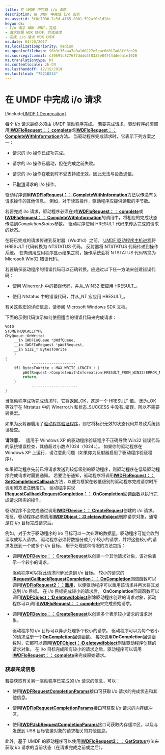 ```yaml
---
title: 在 UMDF 中完成 i/o 请求
description: 在 UMDF 中完成 i/o 请求
ms.assetid: 3f8c7030-7c5d-4f65-8001-592af0b1d2de
keywords:
- I/o 请求 WDK UMDF，完成
- 请求处理 WDK UMDF，完成请求
- 完成 i/o 请求 WDK UMDF
ms.date: 04/20/2017
ms.localizationpriority: medium
ms.openlocfilehash: 96b3c35aaa7e0a1d0227e5eac6d017a08fffeb20
ms.sourcegitcommit: d30691c8276f7dddd3f8333e84744ddeea1e1020
ms.translationtype: MT
ms.contentlocale: zh-CN
ms.lasthandoff: 12/19/2019
ms.locfileid: "75210233"
---
```

# <a name="completing-io-requests-in-umdf"></a>在 UMDF 中完成 i/o 请求


[!include[UMDF 1 Deprecation](../includes/umdf-1-deprecation.md)]

每个 i/o 请求最终必须由 UMDF 驱动程序完成。 若要完成请求，驱动程序必须调用[**IWDFIoRequest：： complete**](https://docs.microsoft.com/windows-hardware/drivers/ddi/wudfddi/nf-wudfddi-iwdfiorequest-complete)或[**IWDFIoRequest：： CompleteWithInformation**](https://docs.microsoft.com/windows-hardware/drivers/ddi/wudfddi/nf-wudfddi-iwdfiorequest-completewithinformation)方法。 当驱动程序完成请求时，它表示下列方案之一：

-   请求的 i/o 操作已成功完成。

-   请求的 i/o 操作已启动，但在完成之前失败。

-   请求的 i/o 操作在收到时不受支持或无效，因此无法与设备通信。

-   已[取消](canceling-i-o-requests.md)请求的 i/o 操作。

驱动程序调用[**IWDFIoRequest：： CompleteWithInformation**](https://docs.microsoft.com/windows-hardware/drivers/ddi/wudfddi/nf-wudfddi-iwdfiorequest-completewithinformation)方法以传递有关请求操作的其他信息。 例如，对于读取操作，驱动程序应提供读取的字节数。

若要完成 i/o 请求，驱动程序必须在对[**IWDFIoRequest：： complete**](https://docs.microsoft.com/windows-hardware/drivers/ddi/wudfddi/nf-wudfddi-iwdfiorequest-complete)或[**IWDFIoRequest：： CompleteWithInformation**](https://docs.microsoft.com/windows-hardware/drivers/ddi/wudfddi/nf-wudfddi-iwdfiorequest-completewithinformation)的调用中，将相应的完成状态传递到*CompletionStatus*参数。 驱动程序使用 HRESULT 代码来传达完成的请求的状态。

在将已完成的请求传递到反射器（Wudfrd）之前， [UMDF 驱动程序主机进程](umdf-driver-host-process.md)将 HRESULT 代码转换为 NTSTATUS 代码。 反射器将 NTSTATUS 代码传递到操作系统。 在向调用应用程序显示结果之前，操作系统会将 NTSTATUS 代码转换为 Microsoft Win32 错误代码。

若要确保驱动程序的错误代码可以正确转换，应通过以下任一方法来创建错误代码：

-   使用 Winerror.h 中的错误代码，并从\_WIN32 宏应用 HRESULT\_。

-   使用 Ntstatus 中的错误代码，并从\_NT 宏应用 HRESULT\_。

有关这些宏的详细信息，请参阅 Microsoft Windows SDK 文档。

下面的示例代码演示如何使用适当的错误代码来完成请求：

```cpp
VOID
STDMETHODCALLTYPE
CMyQueue::OnWrite(
    __in IWDFIoQueue *pWdfQueue,
    __in IWDFIoRequest *pWdfRequest,
    __in SIZE_T BytesToWrite
    )
{
            -------------------- 
    if( BytesToWrite > MAX_WRITE_LENGTH ) {
        pWdfRequest->CompleteWithInformation(HRESULT_FROM_WIN32(ERROR_MORE_DATA), 0);
        return;
    }
            ---------------------
}
```

当驱动程序成功完成请求时，它将返回\_OK，这是一个 HRESULT 值。 因为\_OK 等效于在 Ntstatus 中的 Winerror.h 和状态\_SUCCESS 中没有\_错误，所以不需要转换宏。

如果为反射器启用了[驱动程序验证程序](https://docs.microsoft.com/windows-hardware/drivers/devtest/driver-verifier)，则它将标识无效的状态代码并导致系统错误检查。

**请注意**，   适用于 Windows XP 的驱动程序验证程序不正确导致 Win32 错误代码的系统错误检查，其值超过小数点1024（1024L）。 如果你的驱动程序在 Windows XP 上运行，请注意此问题（如果你为反射器启用了驱动程序验证程序）。

 

如果驱动程序先前已将请求发送到较低级别的驱动程序，则驱动程序在低级驱动程序完成请求时需要通知。 若要注册通知，驱动程序将调用[**IWDFIoRequest：： SetCompletionCallback**](https://docs.microsoft.com/windows-hardware/drivers/ddi/wudfddi/nf-wudfddi-iwdfiorequest-setcompletioncallback)方法，以便为框架在较低级别的驱动程序完成请求时所调用的方法注册接口。 驱动程序实现[**IRequestCallbackRequestCompletion：： OnCompletion**](https://docs.microsoft.com/windows-hardware/drivers/ddi/wudfddi/nf-wudfddi-irequestcallbackrequestcompletion-oncompletion)回调函数以执行完成请求所需的操作。

驱动程序不会完成通过调用[**IWDFDevice：： CreateRequest**](https://docs.microsoft.com/windows-hardware/drivers/ddi/wudfddi/nf-wudfddi-iwdfdevice-createrequest)创建的 i/o 请求。 相反，驱动程序必须调用[**IWDFObject：:D eletewdfobject**](https://docs.microsoft.com/windows-hardware/drivers/ddi/wudfddi/nf-wudfddi-iwdfobject-deletewdfobject)删除请求对象，通常是在 i/o 目标完成请求后。

例如，对于大于驱动程序的 i/o 目标可以一次处理的数据量，驱动程序可能会收到读取或写入请求。 驱动程序必须将数据分成几个较小的请求，并将这些较小的请求发送到一个或多个 i/o 目标。 用于处理这种情况的方法包括：

-   调用[**IWDFDevice：： CreateRequest**](https://docs.microsoft.com/windows-hardware/drivers/ddi/wudfddi/nf-wudfddi-iwdfdevice-createrequest)以创建一个其他请求对象，该对象表示一个较小的请求。

    驱动程序可以将此请求同步发送到 i/o 目标。 较小的请求的[**IRequestCallbackRequestCompletion：： OnCompletion**](https://docs.microsoft.com/windows-hardware/drivers/ddi/wudfddi/nf-wudfddi-irequestcallbackrequestcompletion-oncompletion)回调函数可以调用[**IWDFIoRequest2：：重用**](https://docs.microsoft.com/windows-hardware/drivers/ddi/wudfddi/nf-wudfddi-iwdfiorequest2-reuse)，以便驱动程序可以重用该请求并再次将其发送到 i/o 目标。 在 i/o 目标完成较小的请求后， **OnCompletion**回调函数可以调用[**IWDFObject：:D eletewdfobject**](https://docs.microsoft.com/windows-hardware/drivers/ddi/wudfddi/nf-wudfddi-iwdfobject-deletewdfobject)删除驱动程序创建的请求对象，驱动程序可以调用[**IWDFIoRequest：： complete**](https://docs.microsoft.com/windows-hardware/drivers/ddi/wudfddi/nf-wudfddi-iwdfiorequest-complete)来完成原始请求。

-   调用[**IWDFDevice：： CreateRequest**](https://docs.microsoft.com/windows-hardware/drivers/ddi/wudfddi/nf-wudfddi-iwdfdevice-createrequest)以创建多个表示较小请求的请求对象。

    驱动程序的 i/o 目标可以异步处理多个较小的请求。 驱动程序可以为每个较小的请求注册一个[**OnCompletion**](https://docs.microsoft.com/windows-hardware/drivers/ddi/wudfddi/nf-wudfddi-irequestcallbackrequestcompletion-oncompletion)回调函数。 每次调用**OnCompletion**回调函数时，它都可以调用[**IWDFObject：:D eletewdfobject**](https://docs.microsoft.com/windows-hardware/drivers/ddi/wudfddi/nf-wudfddi-iwdfobject-deletewdfobject)删除驱动程序创建的请求对象。 在 i/o 目标完成所有较小的请求之后，驱动程序可以调用[**IWDFIoRequest：： complete**](https://docs.microsoft.com/windows-hardware/drivers/ddi/wudfddi/nf-wudfddi-iwdfiorequest-complete)来完成原始请求。

### <a name="obtaining-completion-information"></a>获取完成信息

若要获取有关另一驱动程序已完成的 i/o 请求的信息，可以：

-   使用[**IWDFRequestCompletionParams**](https://docs.microsoft.com/windows-hardware/drivers/ddi/wudfddi/nn-wudfddi-iwdfrequestcompletionparams)接口可获取 i/o 请求的完成状态和其他信息。

-   使用[**IWDFIoRequestCompletionParams**](https://docs.microsoft.com/windows-hardware/drivers/ddi/wudfddi/nn-wudfddi-iwdfiorequestcompletionparams)接口可获取 i/o 请求的内存缓冲区。

-   使用[**IWDFUsbRequestCompletionParams**](https://docs.microsoft.com/windows-hardware/drivers/ddi/wudfusb/nn-wudfusb-iwdfusbrequestcompletionparams)接口可获取内存缓冲区，以及与发送到 USB 目标管道对象的请求相关的其他信息。

此外，基于 UMDF 的驱动程序可以使用[**IWDFIoRequest2：： GetStatus**](https://docs.microsoft.com/windows-hardware/drivers/ddi/wudfddi/nf-wudfddi-iwdfiorequest2-getstatus)方法来获取 i/o 请求的当前状态（在请求完成之前或之后）。

 

 





